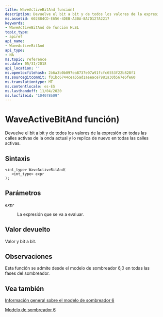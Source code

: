 ```yaml
---
title: WaveActiveBitAnd función)
description: Devuelve el bit a bit y de todos los valores de la expresión en todas las calles activas de la onda actual y lo replica de nuevo en todas las calles activas.
ms.assetid: 602884CD-E656-4DEB-A30A-8A7D127A2217
keywords:
- WaveActiveBitAnd de función HLSL
topic_type:
- apiref
api_name:
- WaveActiveBitAnd
api_type:
- NA
ms.topic: reference
ms.date: 05/31/2018
api_location: ''
ms.openlocfilehash: 2b6a3b0b097ea8737e07a91fcfc6553f22b828f1
ms.sourcegitcommit: f01bc6744cea55ad1aeeace7981a30b567e6fe60
ms.translationtype: MT
ms.contentlocale: es-ES
ms.lasthandoff: 11/04/2020
ms.locfileid: "104078609"
---
```

# <a name="waveactivebitand-function"></a>WaveActiveBitAnd función)

Devuelve el bit a bit y de todos los valores de la expresión en todas las calles activas de la onda actual y lo replica de nuevo en todas las calles activas.

## <a name="syntax"></a>Sintaxis


``` syntax
<int_type> WaveActiveBitAnd(
   <int_type> expr
);
```



## <a name="parameters"></a>Parámetros

<dl> <dt>

*expr* 
</dt> <dd>

La expresión que se va a evaluar.

</dd> </dl>

## <a name="return-value"></a>Valor devuelto

Valor y bit a bit.

## <a name="remarks"></a>Observaciones

Esta función se admite desde el modelo de sombreador 6,0 en todas las fases del sombreador. 



 

## <a name="see-also"></a>Vea también

<dl> <dt>

[Información general sobre el modelo de sombreador 6](hlsl-shader-model-6-0-features-for-direct3d-12.md)
</dt> <dt>

[Modelo de sombreador 6](shader-model-6-0.md)
</dt> </dl>

 

 




